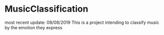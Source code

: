 # MusicClassification

most recent update: 08/08/2019
This is a project intending to classify music by the emotion they express
